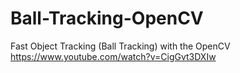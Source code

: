 # Ball-Tracking-OpenCV
Fast Object Tracking (Ball Tracking) with the OpenCV https://www.youtube.com/watch?v=CigGvt3DXIw
